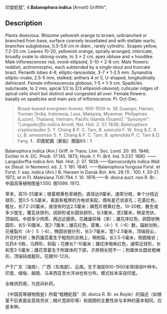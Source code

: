 印度蛇菰",
4.**Balanophora indica** (Arnott) Griffith",

## Description
Plants dioecious. Rhizome yellowish orange to brown, unbranched or branched from base, surface coarsely tessellated and with stellate warts; branches subglobose, 0.5-5.6 cm in diam., rarely cylindric. Scapes yellow, 7.2-20 cm. Leaves 10-20, yellowish orange, spirally arranged, imbricate, broadly ovate to oblong-ovate, to 3 × 2 cm, apex obtuse and ± hoodlike. Male inflorescences red, ovoid-ellipsoid, 5-10 × 2-6 cm. Male flowers: reddish, actinomorphic, each subtended by a single stout and truncate bract. Perianth lobes 4-6, elliptic-lanceolate, 3-7 × 1-2.5 mm. Synandria elliptic-ovate, 2.5-5 mm, stalked; anthers 4 or 5, U-shaped, longitudinally dehiscent. Female inflorescences globose, 1-5 × 1-5 cm. Spadicles subclavate, to 2 mm, apical 1/2 to 2/3 ellipsoid-obovoid; cuticular ridges of apical cells short but distinct and congested all over. Female flowers: basally on spadicles and main axis of inflorescence. Fl. Oct-Dec.

> Broad-leaved evergreen forests; 900-1500 m. SE Guangxi, Hainan, Yunnan [India, Indonesia, Laos, Malaysia, Myanmar, Philippines (Luzon), Thailand, Vietnam; Pacific Islands (Guam)].
  "Synonym": "*Langsdorffia* *indica* Arnott, Nat. Hist. 2: 37. 1838; *Balanophora* *cryptocaudex* S. Y. Chang &amp; P. C. Tam; *B*. *saxicola* F. W. Xing &amp; Z. X. Li; *B*. *simaoensis* S. Y. Chang &amp; P. C. Tam; *B*. *splendida* P. C. Tam &amp; D. Fang.
**1．印度蛇菰（新拟）图版63：1**

Balanophora indica (Arn.) Griff. in Trans. Linn. Soc. Lond. 20: 95. 1846; Eichler in A. DC. Prodr. 17:145. 1873; Hook. f. Fl. Brit. Ind. 5:237. 1890. ——Langodorffia indica Arn. Nat. Hist. 2: 37. 1838.——Sarcocordylis indica Wall. ex Steud. in Nomencl. ed. 2. 1: 181. 1840. ——Balanophora fungosa Forst. et Forst. f. ssp. indica (Arn.) B. Hansen in Dansk Bot. Ark. 28 (1) : 100. f. 20-21. 1972, et in Fl. Malesiana 7(4):794. f. 10. 1976.——B. dioica auct. non R. Br.: 中国高等植物图鉴1:550. 图1099. 1972.

草本，高15-25厘米；根茎橙黄色至褐色，直径达9厘米，通常分枝，单个分枝近球形，宽0.5-5.5厘米，表面有粗厚的方格状突起，偶有星芒状皮孔；花茎红色，粗壮，长7.2-20厘米，直径有时达2.5厘米；鳞苞片橙黄红色，10-20枚，散生或多少旋生，覆瓦状排列，阔卵形或长圆状卵形，长3厘米，宽2厘米，稍呈兜状，顶端钝，中部多少肉质，两边近膜质。花雌雄异株（序）；雄花序红色，卵圆状椭圆形，长5-10厘米，宽2-7厘米；雄花红色，密集，（4-）5（-6）数，辐射对称，花被裂片（4-）5（-6），椭圆状披针形，长3-7毫米，宽1-2.5毫米，顶端锐尖，开花时外折；聚药雄蕊着生于粗短的总柄上，稍侧扁，长2.5-5毫米，倒圆锥状；花药4-5枚，马蹄形，斜裂；花梗长7-10毫米；雌花序暗紫红色，通常近球形，长和宽3-5厘米；雌花常着生于附属体的下部，子房柄长短不一；附属体长圆状棍棒形，顶端钝或截形。花期10-12月。

产于广东（海南）、广西（东南部）、云南。生于海拔900-1500米常绿阔叶林中。印度、缅甸、越南、马来西亚至大洋洲也有分布。模式标本采自印度。

全株供药用，为民间补药。

《中国高等植物图鉴》所载“粗穗蛇菰”（B. dioica R. Br. ex Royle）的描述（如根茎干后表面呈荔枝壳状；鳞片宽卵形等）和插图的主要性状与本种的基本相同，应是本种。

